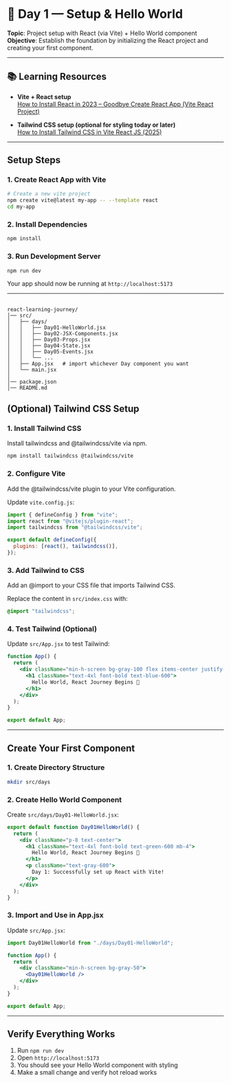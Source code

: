 # 📘 Day 1 — Setup & Hello World

**Topic**: Project setup with React (via Vite) + Hello World component  
**Objective**: Establish the foundation by initializing the React project and creating your first component.

---

## 📚 Learning Resources

- **Vite + React setup**  
  [How to Install React in 2023 – Goodbye Create React App (Vite React Project)](https://youtu.be/agpZsCUllqc)

- **Tailwind CSS setup (optional for styling today or later)**  
  [How to Install Tailwind CSS in Vite React JS (2025)](https://youtu.be/qkbijl5EoHc?si)

---

## Setup Steps

### 1. Create React App with Vite

```bash
# Create a new vite project
npm create vite@latest my-app -- --template react
cd my-app
```

### 2. Install Dependencies

```bash
npm install
```

### 3. Run Development Server

```bash
npm run dev
```

Your app should now be running at `http://localhost:5173`

---

##

```Folder Strucure
react-learning-journey/
│── src/
│   ├── days/
│   │   ├── Day01-HelloWorld.jsx
│   │   ├── Day02-JSX-Components.jsx
│   │   ├── Day03-Props.jsx
│   │   ├── Day04-State.jsx
│   │   ├── Day05-Events.jsx
│   │   └── ...
│   ├── App.jsx   # import whichever Day component you want
│   └── main.jsx
│
│── package.json
│── README.md

```

## (Optional) Tailwind CSS Setup

### 1. Install Tailwind CSS

Install tailwindcss and @tailwindcss/vite via npm.

```bash
npm install tailwindcss @tailwindcss/vite
```

### 2. Configure Vite

Add the @tailwindcss/vite plugin to your Vite configuration.

Update `vite.config.js`:

```js
import { defineConfig } from "vite";
import react from "@vitejs/plugin-react";
import tailwindcss from "@tailwindcss/vite";

export default defineConfig({
  plugins: [react(), tailwindcss()],
});
```

### 3. Add Tailwind to CSS

Add an @import to your CSS file that imports Tailwind CSS.

Replace the content in `src/index.css` with:

```css
@import "tailwindcss";
```

### 4. Test Tailwind (Optional)

Update `src/App.jsx` to test Tailwind:

```jsx
function App() {
  return (
    <div className="min-h-screen bg-gray-100 flex items-center justify-center">
      <h1 className="text-4xl font-bold text-blue-600">
        Hello World, React Journey Begins 🚀
      </h1>
    </div>
  );
}

export default App;
```

---

## Create Your First Component

### 1. Create Directory Structure

```bash
mkdir src/days
```

### 2. Create Hello World Component

Create `src/days/Day01-HelloWorld.jsx`:

```jsx
export default function Day01HelloWorld() {
  return (
    <div className="p-8 text-center">
      <h1 className="text-4xl font-bold text-green-600 mb-4">
        Hello World, React Journey Begins 🚀
      </h1>
      <p className="text-gray-600">
        Day 1: Successfully set up React with Vite!
      </p>
    </div>
  );
}
```

### 3. Import and Use in App.jsx

Update `src/App.jsx`:

```jsx
import Day01HelloWorld from "./days/Day01-HelloWorld";

function App() {
  return (
    <div className="min-h-screen bg-gray-50">
      <Day01HelloWorld />
    </div>
  );
}

export default App;
```

---

## Verify Everything Works

1. Run `npm run dev`
2. Open `http://localhost:5173`
3. You should see your Hello World component with styling
4. Make a small change and verify hot reload works
